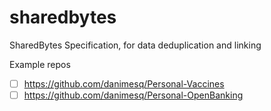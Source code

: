 # sharedbytes
SharedBytes Specification, for data deduplication and linking

Example repos
- [ ] https://github.com/danimesq/Personal-Vaccines
- [ ] https://github.com/danimesq/Personal-OpenBanking
